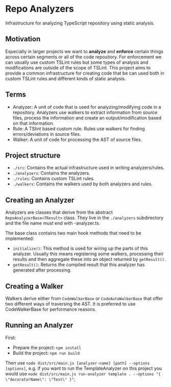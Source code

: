 # Repo Analyzers

Infrastructure for analyzing TypeScript repository using static analysis.

## Motivation

Especially in larger projects we want to **analyze** and **enforce** certain things across certain segments or all of the code repository. For enforcement we can usually use custom TSLint rules but some types of analysis and modifications are outside of the scope of TSLint. This project aims to provide a common infrastructure for creating code that be can used both in custom TSLint rules and different kinds of static analysis.

## Terms

* Analyzer: A unit of code that is used for analyzing/modifying code in a repository. Analyzers use walkers to extract information from source files, process the information and create an output/modification based on that information.
* Rule: A TSlint based custom rule. Rules use walkers for finding errors/deviations in source files.
* Walker: A unit of code for processing the AST of source files.

## Project structure

* `./src`: Contains the actual infrastructure used in writing analyzers/rules.
* `./analyzers`: Contains the analyzers.
* `./rules`: Contains custom TSLint rules.
* `./walkers`: Contains the walkers used by both analyzers and rules.

## Creating an Analyzer

Analyzers are classes that derive from the abstract `RepoAnalyzerBase<TResult>` class. They live in the `./analyzers` subdirectory and the file name must end with -analyzer.ts.

The base class contains two main hook methods that need to be implemented:
* `initialize()`: This method is used for wiring up the parts of this analyzer. Usually this means registering some walkers, processing their results and then aggregate these into an object returned by `getResult()`.
* `getResult()`: Returns the compiled result that this analyzer has generated after processing.

## Creating a Walker

Walkers derive either from `CodeWalkerBase` or `CodeAutoWalkerBase` that offer two different ways of traversing the AST. It is preferred to use CodeWalkerBase for performance reasons.

## Running an Analyzer

First:
* Prepare the project: `npm install`
* Build the project: `npm run build`

Then use `node dist/src/main.js [analyzer-name] [path] --options [options]`, e.g. if you want to run the TemplateAnalyzer on this project you would use `node dist/src/main.js run-analyzer template . --options "{ \"decoratorName\": \"Test\" }"`;